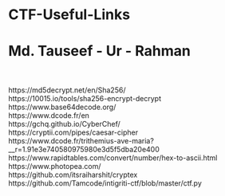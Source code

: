 # CTF-Useful-Links
# Md. Tauseef - Ur - Rahman
<br>
<br>https://md5decrypt.net/en/Sha256/
<br>https://10015.io/tools/sha256-encrypt-decrypt
<br>https://www.base64decode.org/
<br>https://www.dcode.fr/en
<br>https://gchq.github.io/CyberChef/
<br>https://cryptii.com/pipes/caesar-cipher
<br>https://www.dcode.fr/trithemius-ave-maria?__r=1.91e3e740580975980e3d5f5dba20e400
<br>https://www.rapidtables.com/convert/number/hex-to-ascii.html
<br>https://www.photopea.com/
<br>https://github.com/itsraiharshit/cryptex
<br>https://github.com/Tamcode/intigriti-ctf/blob/master/ctf.py
